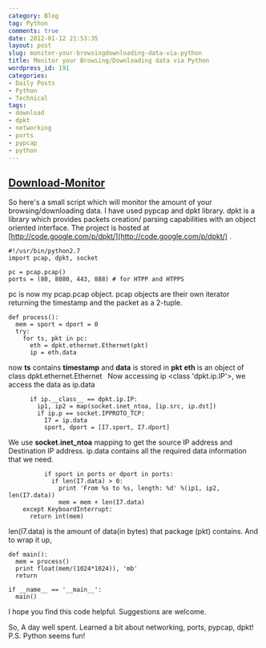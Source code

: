 ```yaml
---
category: Blog
tag: Python
comments: true
date: 2012-01-12 21:53:35
layout: post
slug: monitor-your-browsingdownloading-data-via-python
title: Monitor your Browsing/Downloading data via Python
wordpress_id: 191
categories:
- Daily Posts
- Python
- Technical
tags:
- download
- dpkt
- networking
- ports
- pypcap
- python
---
```


## **[Download-Monitor](https://github.com/jayrambhia/Download-Monitor)**


So here's a small script which will monitor the amount of your browsing/downloading data.
I have used pypcap and dpkt library. dpkt is a library which provides packets creation/ parsing capabilities with an object oriented interface. The project is hosted at [http://code.google.com/p/dpkt/](http://code.google.com/p/dpkt/) .

    
    #!/usr/bin/python2.7
    import pcap, dpkt, socket
    
    pc = pcap.pcap()
    ports = (80, 8080, 443, 888) # for HTPP and HTPPS




pc is now my pcap.pcap object. pcap objects are their own iterator returning the timestamp and
the packet as a 2-tuple.

    
    def process():
      mem = sport = dport = 0
      try:
        for ts, pkt in pc:
          eth = dpkt.ethernet.Ethernet(pkt)
          ip = eth.data




<!-- more -->



now **ts** contains **timestamp** and **data** is stored in **pkt**
**eth** is an object of class dpkt.ethernet.Ethernet
` `Now accessing ip <class 'dpkt.ip.IP'>, we access the data as ip.data

    
          if ip.__class__ == dpkt.ip.IP:
            ip1, ip2 = map(socket.inet_ntoa, [ip.src, ip.dst])
            if ip.p == socket.IPPROTO_TCP:
              I7 = ip.data
              sport, dport = [I7.sport, I7.dport]




We use **socket.inet_ntoa** mapping to get the source IP address and Destination IP address.
ip.data contains all the required data information that we need.

    
              if sport in ports or dport in ports:
                if len(I7.data) > 0:
                  print 'From %s to %s, length: %d' %(ip1, ip2, len(I7.data))
                  mem = mem + len(I7.data)
        except KeyboardInterrupt:
          return int(mem)




len(I7.data) is the amount of data(in bytes) that package (pkt) contains.
And to wrap it up,

    
    def main():
      mem = process()
      print float(mem/(1024*1024)), 'mb'
      return
    
    if __name__ == '__main__':
      main()




I hope you find this code helpful. Suggestions are welcome.

So, A day well spent. Learned a bit about networking, ports, pypcap, dpkt!
P.S. Python seems fun!
